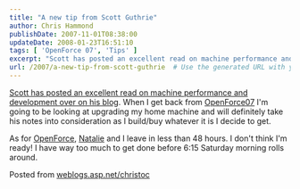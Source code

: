 ```yaml
---
title: "A new tip from Scott Guthrie"
author: Chris Hammond
publishDate: 2007-11-01T08:38:00
updateDate: 2008-01-23T16:51:10
tags: [ 'OpenForce 07', 'Tips' ]
excerpt: "Scott has posted an excellent read on machine performance and development over on his blog. When I get back from OpenForce07 I'm going to be looking at upgrading my home machine and will definitely take his notes into consideration as I build/buy whatever it is I decide to get. As for OpenForce, Natalie and I leave in less than 48 hours. I don't think I'm ready! I have way too much to get done before 6:15 Saturday morning rolls around. Posted from..."
url: /2007/a-new-tip-from-scott-guthrie  # Use the generated URL with year
---
```

<P mce_keep="true"><A class="" href="https://weblogs.asp.net/scottgu/archive/2007/11/01/tip-trick-hard-drive-speed-and-visual-studio-performance.aspx" mce_href="/scottgu/archive/2007/11/01/tip-trick-hard-drive-speed-and-visual-studio-performance.aspx">Scott has posted an excellent read on machine performance and development over on his blog</A>. When I get back from <A class="" title="DotNetNuke OpenForce" href="https://www.openforce07.com/" mce_href="https://www.openforce07.com">OpenForce07</A> I'm going to be looking at upgrading my home machine and will definitely take his notes into consideration as I build/buy whatever it is I decide to get.</P> <P mce_keep="true">As for <A class="" title=OpenForce07 href="https://www.openforce07.com/" mce_href="https://www.openforce07.com">OpenForce</A>, <A class="" title="Natalie Hammond Dressage" href="https://www.nataliehammond.com/" mce_href="https://www.nataliehammond.com">Natalie</A> and I leave in less than 48 hours. I don't think I'm ready! I have way too much to get done before 6:15 Saturday morning rolls around.</P> Posted from <A href="https://weblogs.asp.net/christoc/">weblogs.asp.net/christoc</a>
